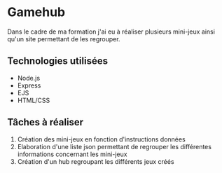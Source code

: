 # Gamehub

Dans le cadre de ma formation j'ai eu à réaliser plusieurs mini-jeux ainsi qu'un site permettant de les regrouper.

## Technologies utilisées

- Node.js
- Express
- EJS
- HTML/CSS

## Tâches à réaliser

1. Création des mini-jeux en fonction d'instructions données
2. Elaboration d'une liste json permettant de regrouper les différentes informations concernant les mini-jeux
3. Création d'un hub regroupant les différents jeux créés
